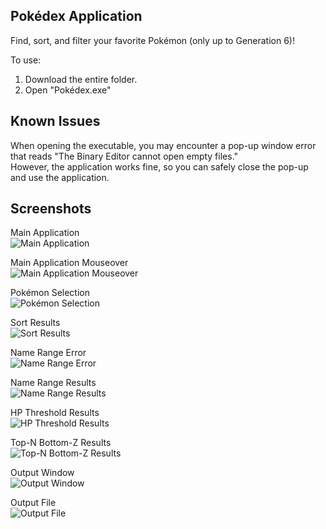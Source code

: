 ## Pokédex Application
Find, sort, and filter your favorite Pokémon (only up to Generation 6)!

To use:  
1. Download the entire folder.
2. Open "Pokédex.exe"

## Known Issues
When opening the executable, you may encounter a pop-up window error that reads "The Binary Editor cannot open empty files."   
However, the application works fine, so you can safely close the pop-up and use the application.

## Screenshots
Main Application   
![Main Application](output-screenshots/1_main-application-view.PNG?raw=true "Title")   
   
Main Application Mouseover   
![Main Application Mouseover](output-screenshots/2_main-application_mouseover-view.PNG?raw=true "Title")   
   
Pokémon Selection   
![Pokémon Selection](output-screenshots/3_pokemon-selection-view.PNG?raw=true "Title")   
   
Sort Results   
![Sort Results](output-screenshots/4_sort-view.PNG?raw=true "Title")   
   
Name Range Error   
![Name Range Error](output-screenshots/5_name-range-error-view.PNG?raw=true "Title")  
    
Name Range Results   
![Name Range Results](output-screenshots/6_name-range-view.PNG?raw=true "Title")   
   
HP Threshold Results   
![HP Threshold Results](output-screenshots/7_hp-threshold-view.PNG?raw=true "Title")   
   
Top-N Bottom-Z Results   
![Top-N Bottom-Z Results](output-screenshots/8_top-n-bottom-z-view.PNG?raw=true "Title")   
   
Output Window   
![Output Window](output-screenshots/9_output-view.PNG?raw=true "Title")   
   
Output File   
![Output File](output-screenshots/10_output-file-view.PNG?raw=true "Title")   
